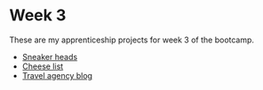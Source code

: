 # Week 3
These are my apprenticeship projects for week 3 of the bootcamp.
- [Sneaker heads](https://github.com/hinkleydev/sneaker-heads)
- [Cheese list](https://github.com/hinkleydev/cheese-list)
- [Travel agency blog](https://github.com/hinkleydev/travel-agency-blog)